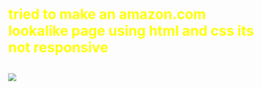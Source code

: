 <h1 style="text-align:centre;color:yellow;">tried to make an amazon.com lookalike page using html and css its not responsive</h1>
<br>
<img src=https://upload.wikimedia.org/wikipedia/commons/thumb/a/a9/Amazon_logo.svg/905px-Amazon_logo.svg.png?20250504041148></img>
